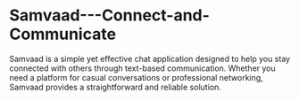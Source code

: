 # Samvaad---Connect-and-Communicate
Samvaad is a simple yet effective chat application designed to help you stay connected with others through text-based communication. Whether you need a platform for casual conversations or professional networking, Samvaad provides a straightforward and reliable solution.
